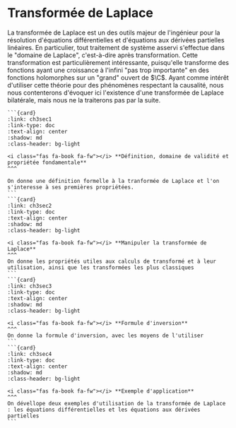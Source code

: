 # <i class="fas fa-book fa-fw"></i> Transformée de Laplace
$\newcommand{\R}{\mathbb{R}}$
$\newcommand{\Q}{\mathbb{Q}}$
$\newcommand{\N}{\mathbb{N}}$
$\newcommand{\C}{\mathbb{C}}$
$\newcommand{\Z}{\mathbb{Z}}$

La transformée de Laplace est un des outils majeur de l'ingénieur pour la résolution d'équations différentielles et d'équations aux dérivées partielles linéaires. En particulier, tout traitement de système asservi s'effectue dans le "domaine de Laplace", c'est-à-dire après transformation. Cette transformation est particulièrement intéressante, puisqu'elle transforme des fonctions ayant une croissance à l'infini "pas trop importante" en des fonctions holomorphes sur un "grand" ouvert de $\C$. Ayant comme intérêt d'utiliser cette théorie pour des phénomènes respectant la causalité, nous nous contenterons d'évoquer ici l'existence d'une transformée de Laplace bilatérale, mais nous ne la traiterons pas par la suite.

````{card-carousel} 3
```{card} 
:link: ch3sec1
:link-type: doc
:text-align: center 
:shadow: md 
:class-header: bg-light

<i class="fas fa-book fa-fw"></i> **Définition, domaine de validité et propriétée fondamentale**
^^^

On donne une définition formelle à la tranformée de Laplace et l'on s'interesse à ses premières propriétées.
```
```{card} 
:link: ch3sec2
:link-type: doc
:text-align: center 
:shadow: md 
:class-header: bg-light

<i class="fas fa-book fa-fw"></i> **Manipuler la transformée de Laplace**
^^^
On donne les propriétés utiles aux calculs de transformé et à leur utilisation, ainsi que les transformées les plus classiques
```
```{card} 
:link: ch3sec3
:link-type: doc
:text-align: center 
:shadow: md 
:class-header: bg-light

<i class="fas fa-book fa-fw"></i> **Formule d'inversion**
^^^
On donne la formule d'inversion, avec les moyens de l'utiliser
```
```{card} 
:link: ch3sec4
:link-type: doc
:text-align: center 
:shadow: md 
:class-header: bg-light

<i class="fas fa-book fa-fw"></i> **Exemple d'application**
^^^
On dévellope deux exemples d'utilisation de la transformée de Laplace : les équations différentielles et les équations aux dérivées partielles
```


````